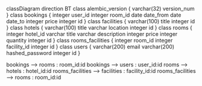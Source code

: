 classDiagram
direction BT
class alembic_version {
   varchar(32) version_num
}
class bookings {
   integer user_id
   integer room_id
   date date_from
   date date_to
   integer price
   integer id
}
class facilities {
   varchar(100) title
   integer id
}
class hotels {
   varchar(100) title
   varchar location
   integer id
}
class rooms {
   integer hotel_id
   varchar title
   varchar description
   integer price
   integer quantity
   integer id
}
class rooms_facilities {
   integer room_id
   integer facility_id
   integer id
}
class users {
   varchar(200) email
   varchar(200) hashed_password
   integer id
}

bookings  -->  rooms : room_id:id
bookings  -->  users : user_id:id
rooms  -->  hotels : hotel_id:id
rooms_facilities  -->  facilities : facility_id:id
rooms_facilities  -->  rooms : room_id:id

